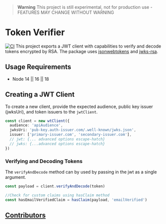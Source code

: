 > **Warning**
> This project is still experimental, not for production use - FEATURES MAY CHANGE WITHOUT WARNING

# Token Verifier
[![CI](https://github.com/northone-inc/token-verify/actions/workflows/ci.yml/badge.svg?event=push)](https://github.com/northone-inc/token-verify/actions/workflows/ci.yml)
This project exports a JWT client with capabilities to verify and decode tokens encrypted by RSA. The package uses [jsonwebtokens](https://www.npmjs.com/package/jsonwebtoken) and [jwks-rsa](https://www.npmjs.com/package/jwks-rsa).

## Usage Requirements
- Node 14 || 16 || 18

## Creating a JWT Client

To create a new client, provide the expected audience, public key issuer (jwksUri), and token issuers to the `jwtClient`.

```typescript
const client = new wtClient({
  audience: 'apiAudience',
  jwksUri: 'pub-key.auth-issuer.com/.well-known/jwks.json',
  issuer: ['primary-issuer.com', 'secondary-issuer.com'],
  // jwt: {... advanced options escape-hatch} 
  // jwks: {...advanced options escape-hatch}
})
```

### Verifying and Decoding Tokens

The `verifyAndDecode` method can by used by passing in the jwt as a single argument.

```typescript
const payload = client.verifyAndDecode(token)

//Check for custom claims using hasClaim method
const hasEmailVerifiedClaim = hasClaim(payload, 'emailVerified')
```

## [Contributors](CONTRIBUTORS.md)
